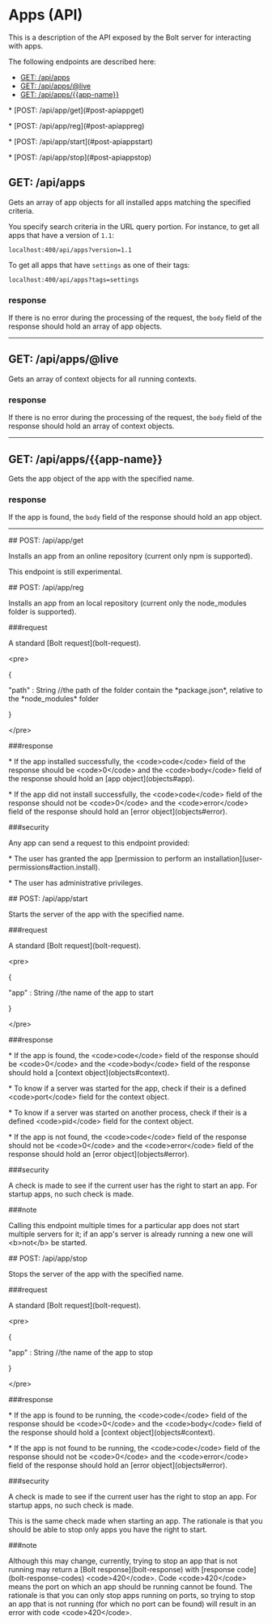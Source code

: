 # Apps \(API\)

This is a description of the API exposed by the Bolt server for interacting with apps.

The following endpoints are described here:

* [GET: \/api\/apps](#get-apiapps)
* [GET: \/api\/apps\/@live](#get-apiappslive)
* [GET: \/api\/apps\/{{app-name}}](#get-apiappsapp-name)

\* \[POST: \/api\/app\/get\]\(\#post-apiappget\)

\* \[POST: \/api\/app\/reg\]\(\#post-apiappreg\)

\* \[POST: \/api\/app\/start\]\(\#post-apiappstart\)

\* \[POST: \/api\/app\/stop\]\(\#post-apiappstop\)

## GET: \/api\/apps

Gets an array of app objects for all installed apps matching the specified criteria.

You specify search criteria in the URL query portion. For instance, to get all apps that have a version of `1.1`:

`localhost:400/api/apps?version=1.1`

To get all apps that have `settings` as one of their tags:

`localhost:400/api/apps?tags=settings`

### response

If there is no error during the processing of the request, the `body` field of the response should hold an array of app objects.

---

## GET: \/api\/apps\/@live

Gets an array of context objects for all running contexts.

### response

If there is no error during the processing of the request, the `body` field of the response should hold an array of context objects.

---

## GET: \/api\/apps\/{{app-name}}

Gets the app object of the app with the specified name.

### response

If the app is found, the `body` field of the response should hold an app object.

---

\#\# POST: \/api\/app\/get

Installs an app from an online repository \(current only npm is supported\).

This endpoint is still experimental.

\#\# POST: \/api\/app\/reg

Installs an app from an local repository \(current only the node\_modules folder is supported\).

\#\#\#request

A standard \[Bolt request\]\(bolt-request\).

&lt;pre&gt;

{

"path" : String \/\/the path of the folder contain the \*package.json\*, relative to the \*node\_modules\* folder

}

&lt;\/pre&gt;

\#\#\#response

\* If the app installed successfully, the &lt;code&gt;code&lt;\/code&gt; field of the response should be &lt;code&gt;0&lt;\/code&gt; and the &lt;code&gt;body&lt;\/code&gt; field of the response should hold an \[app object\]\(objects\#app\).

\* If the app did not install successfully, the &lt;code&gt;code&lt;\/code&gt; field of the response should not be &lt;code&gt;0&lt;\/code&gt; and the &lt;code&gt;error&lt;\/code&gt; field of the response should hold an \[error object\]\(objects\#error\).

\#\#\#security

Any app can send a request to this endpoint provided:

\* The user has granted the app \[permission to perform an installation\]\(user-permissions\#action.install\).

\* The user has administrative privileges.

\#\# POST: \/api\/app\/start

Starts the server of the app with the specified name.

\#\#\#request

A standard \[Bolt request\]\(bolt-request\).

&lt;pre&gt;

{

"app" : String \/\/the name of the app to start

}

&lt;\/pre&gt;

\#\#\#response

\* If the app is found, the &lt;code&gt;code&lt;\/code&gt; field of the response should be &lt;code&gt;0&lt;\/code&gt; and the &lt;code&gt;body&lt;\/code&gt; field of the response should hold a \[context object\]\(objects\#context\).

\* To know if a server was started for the app, check if their is a defined &lt;code&gt;port&lt;\/code&gt; field for the context object.

\* To know if a server was started on another process, check if their is a defined &lt;code&gt;pid&lt;\/code&gt; field for the context object.

\* If the app is not found, the &lt;code&gt;code&lt;\/code&gt; field of the response should not be &lt;code&gt;0&lt;\/code&gt; and the &lt;code&gt;error&lt;\/code&gt; field of the response should hold an \[error object\]\(objects\#error\).

\#\#\#security

A check is made to see if the current user has the right to start an app. For startup apps, no such check is made.

\#\#\#note

Calling this endpoint multiple times for a particular app does not start multiple servers for it; if an app's server is already running a new one will &lt;b&gt;not&lt;\/b&gt; be started.

\#\# POST: \/api\/app\/stop

Stops the server of the app with the specified name.

\#\#\#request

A standard \[Bolt request\]\(bolt-request\).

&lt;pre&gt;

{

"app" : String \/\/the name of the app to stop

}

&lt;\/pre&gt;

\#\#\#response

\* If the app is found to be running, the &lt;code&gt;code&lt;\/code&gt; field of the response should be &lt;code&gt;0&lt;\/code&gt; and the &lt;code&gt;body&lt;\/code&gt; field of the response should hold a \[context object\]\(objects\#context\).

\* If the app is not found to be running, the &lt;code&gt;code&lt;\/code&gt; field of the response should not be &lt;code&gt;0&lt;\/code&gt; and the &lt;code&gt;error&lt;\/code&gt; field of the response should hold an \[error object\]\(objects\#error\).

\#\#\#security

A check is made to see if the current user has the right to stop an app. For startup apps, no such check is made.

This is the same check made when starting an app. The rationale is that you should be able to stop only apps you have the right to start.

\#\#\#note

Although this may change, currently, trying to stop an app that is not running may return a \[Bolt response\]\(bolt-response\) with \[response code\]\(bolt-response-codes\) &lt;code&gt;420&lt;\/code&gt;. Code &lt;code&gt;420&lt;\/code&gt; means the port on which an app should be running cannot be found. The rationale is that you can only stop apps running on ports, so trying to stop an app that is not running \(for which no port can be found\) will result in an error with code &lt;code&gt;420&lt;\/code&gt;.

